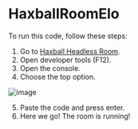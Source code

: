 # HaxballRoomElo

To run this code, follow these steps:

1. Go to [Haxball Headless Room](https://html5.haxball.com/headless).
2. Open developer tools (F12).
3. Open the console.
4. Choose the top option.
   
![image](https://github.com/arrividercci/HaxballRoomElo/assets/109318952/88e5887b-d458-4cbc-9a41-9bcf1b8b1482)

5. Paste the code and press enter.
6. Here we go! The room is running!
